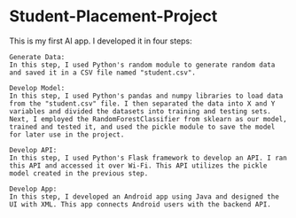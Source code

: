 # Student-Placement-Project

This is my first AI app. I developed it in four steps:

    Generate Data:
    In this step, I used Python's random module to generate random data and saved it in a CSV file named "student.csv".

    Develop Model:
    In this step, I used Python's pandas and numpy libraries to load data from the "student.csv" file. I then separated the data into X and Y variables and divided the datasets into training and testing sets. Next, I employed the RandomForestClassifier from sklearn as our model, trained and tested it, and used the pickle module to save the model for later use in the project.

    Develop API:
    In this step, I used Python's Flask framework to develop an API. I ran this API and accessed it over Wi-Fi. This API utilizes the pickle model created in the previous step.

    Develop App:
    In this step, I developed an Android app using Java and designed the UI with XML. This app connects Android users with the backend API.